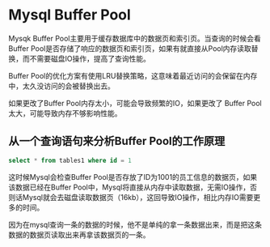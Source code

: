 # Mysql Buffer Pool

Mysqk Buffer Pool主要用于缓存数据库中的数据页和索引页。当查询的时候会看Buffer Pool是否存储了响应的数据页和索引页，如果有就直接从Pool内存读取替换，而不需要磁盘IO操作，提高了查询性能。

Buffer Pool的优化方案有使用LRU替换策略，这意味着最近访问的会保留在内存中，太久没访问的会被替换出去。

如果更改了Buffer Pool内存太小，可能会导致频繁的IO，如果更改了 Buffer Pool太大，可能导致内存不够影响性能。

## 从一个查询语句来分析Buffer Pool的工作原理

~~~sql
select * from tables1 where id = 1
~~~

这时候Mysql会检查Buffer Pool是否存放了ID为1001的员工信息的数据页，如果该数据已经在Buffer Pool中，Mysql将直接从内存中读取数据，无需IO操作，否则话Mysql就会去磁盘读取数据页（16kb），这回导致IO操作，相比内存IO需要更多的时间。

因为在mysql查询一条的数据的时候，他不是单纯的拿一条数据出来，而是把这条数据的数据页读取出来再拿该数据页的一条。